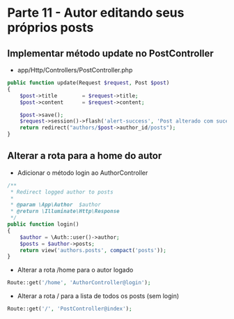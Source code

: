 # Parte 11 - Autor editando seus próprios posts

## Implementar método update no PostController
- app/Http/Controllers/PostController.php
```php
public function update(Request $request, Post $post)
{
    $post->title        = $request->title;
    $post->content      = $request->content;

    $post->save();
    $request->session()->flash('alert-success', 'Post alterado com sucesso!');
    return redirect("authors/$post->author_id/posts");
}
```

## Alterar a rota para a home do autor
- Adicionar o método login ao AuthorController
```php
/**
 * Redirect logged author to posts
 *
 * @param \App\Author  $author
 * @return \Illuminate\Http\Response
 */
public function login()
{
    $author = \Auth::user()->author;
    $posts = $author->posts;
    return view('authors.posts', compact('posts'));
}
```
- Alterar a rota /home para o autor logado
```php
Route::get('/home', 'AuthorController@login');
```
- Alterar a rota / para a lista de todos os posts (sem login)
```php
Route::get('/', 'PostController@index');
```



